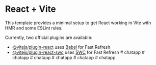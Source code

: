 # React + Vite

This template provides a minimal setup to get React working in Vite with HMR and some ESLint rules.

Currently, two official plugins are available:

- [@vitejs/plugin-react](https://github.com/vitejs/vite-plugin-react/blob/main/packages/plugin-react/README.md) uses [Babel](https://babeljs.io/) for Fast Refresh
- [@vitejs/plugin-react-swc](https://github.com/vitejs/vite-plugin-react-swc) uses [SWC](https://swc.rs/) for Fast Refresh
#   c h a t a p p  
 #   c h a t a p p  
 #   c h a t a p p  
 #   c h a t a p p  
 #   c h a t a p p  
 #   c h a t a p p  
 